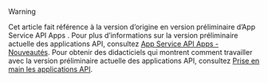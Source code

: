 > [!WARNING]
> Cet article fait référence à la version d’origine en version préliminaire d’App Service API Apps . Pour plus d’informations sur la version préliminaire actuelle des applications API, consultez [App Service API Apps - Nouveautés](../articles/app-service-api/app-service-api-whats-changed.md). Pour obtenir des didacticiels qui montrent comment travailler avec la version préliminaire actuelle des applications API, consultez [Prise en main les applications API](../articles/app-service-api/app-service-api-dotnet-get-started.md).
> 
> 

<!---HONumber=AcomDC_1203_2015-->